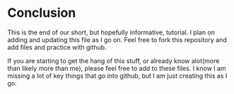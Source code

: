 # Conclusion

This is the end of our short, but hopefully informative, tutorial. I plan on adding and updating this file as I
go on.  Feel free to fork this repository and add files and practice with github.

If you are starting to get the hang of this stuff, or already know alot(more than likely more than me), please feel
free to add to these files. I know I am missing a lot of key things that go into github, but I am just creating this as
I go.  
